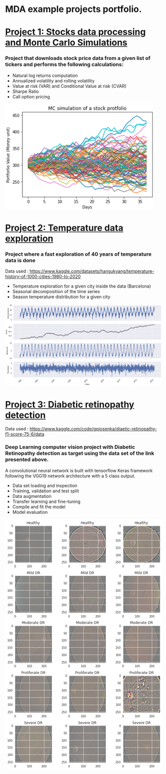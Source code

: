 # MDA example projects portfolio.

# [Project 1: Stocks data processing and Monte Carlo Simulations](https://github.com/mdaplaton/Stock-Data-fast-checks)

### Project that downloads stock price data from a given list of tickers and performs the following calculations:
 * Natural log returns computation
 * Annualized volatility and rolling volatility
 * Value at risk (VAR) and Conditional Value at risk (CVAR)
 * Sharpe Ratio
 * Call option pricing
 
 ![](https://github.com/mdaplaton/MDA_portfolio/blob/main/images/MC_simualtion.png?raw=true)
 
 
# [Project 2: Temperature data exploration](https://github.com/mdaplaton/TemperatureData_exploration)

### Project where a fast exploration of 40 years of temperature data is done

Data used : https://www.kaggle.com/datasets/hansukyang/temperature-history-of-1000-cities-1980-to-2020

* Temperature exploration for a given city inside the data (Barcelona)
* Seasonal decomposition of the time series
* Season temperature distribution for a given city

![](https://github.com/mdaplaton/MDA_portfolio/blob/main/images/Seasonal_Decompose.png?raw=true)


# [Project 3: Diabetic retinopathy detection](https://github.com/mdaplaton/Stock-Data-fast-checks)

Data used : https://www.kaggle.com/code/gpiosenka/diaetic-retinopathy-f1-score-75-6/data

### Deep Learning computer vision project with Diabetic Retinopathy detection as target using  the data set of the link presented above.
A convolutional neural network is built with tensorflow Keras framework following the VGG19 network architecture with a 5 class output.

* Data set loading and inspection
* Training, validation and test split
* Data augmentation 
* Transfer learning and fine-tuning
* Compile and fit the model 
* Model evaluation

![](https://github.com/mdaplaton/MDA_portfolio/blob/main/images/Retina%20Images.png?raw=true)


